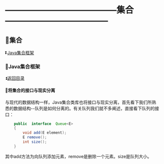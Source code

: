 # —————————————集合———————————— #

<p id="t"></p>

## :book:集合 ##

:arrow_double_down:<a href="#a1">Java集合框架</a>

<p id="a1"><p>
  
### :crossed_flags:Java集合框架 ###

:arrow_double_up:<a href="#t">返回目录</a>

#### :hatched_chick:将集合的接口与现实分离 ####

与现代的数据结构一样，Java集合类库也将接口与现实分离，首先看下我们所熟悉的数据结构--队列是如何分离的。有关队列我们就不多阐述，直接看下队列的接口：

```java
    public  interface  Queue<E>
    {
        void add(E element);
        E remove();
        int size();
    }
```

其中add方法为向队列添加元素，remove是删除一个元素。size是队列大小。

```java



```



